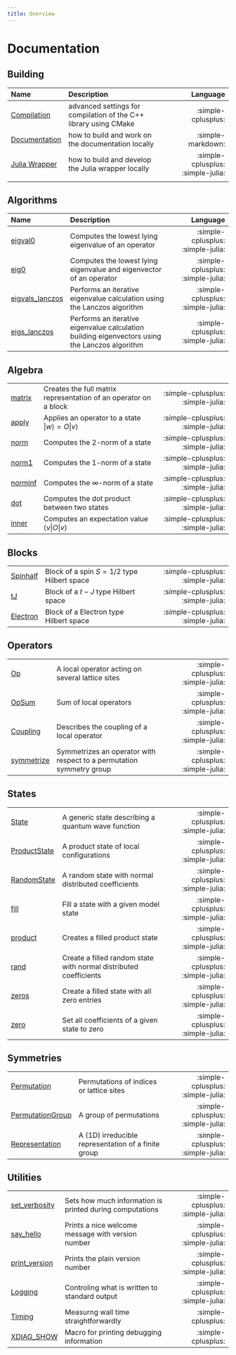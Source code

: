 ```yaml
---
title: Overview
---
```


# Documentation

## Building
| Name                                                   | Description                                                      |                          Language |
|:-------------------------------------------------------|:-----------------------------------------------------------------|----------------------------------:|
| [Compilation](compilation/advanced_compilation.md)     | advanced settings for compilation of the C++ library using CMake |                :simple-cplusplus: |
| [Documentation](compilation/building_documentation.md) | how to build and work on the documentation locally               |                 :simple-markdown: |
| [Julia Wrapper](compilation/julia_wrapper.md)          | how to build and develop the Julia wrapper locally               | :simple-cplusplus: :simple-julia: |
|                                                        |                                                                  |                                   |

## Algorithms


| Name                                             | Description                                                                                    |                          Language |
|:-------------------------------------------------|:-----------------------------------------------------------------------------------------------|----------------------------------:|
| [eigval0](algorithms/eigval0.md)                 | Computes the lowest lying eigenvalue of an operator                                            | :simple-cplusplus: :simple-julia: |
| [eig0](algorithms/eig0.md)                       | Computes the lowest lying eigenvalue and eigenvector of an operator                            | :simple-cplusplus: :simple-julia: |
| [eigvals_lanczos](algorithms/eigvals_lanczos.md) | Performs an iterative eigenvalue calculation using the Lanczos algorithm                       | :simple-cplusplus: :simple-julia: |
| [eigs_lanczos](algorithms/eigs_lanczos.md) | Performs an iterative eigenvalue calculation building eigenvectors using the Lanczos algorithm | :simple-cplusplus: :simple-julia: |

## Algebra
|                                       |                                                                     |                                   |
|:--------------------------------------|:--------------------------------------------------------------------|----------------------------------:|
| [matrix](algebra/matrix.md)           | Creates the full matrix representation of an operator on a block    | :simple-cplusplus: :simple-julia: |
| [apply](algebra/apply.md)             | Applies an operator to a state $\vert w \rangle = O \vert v\rangle$ | :simple-cplusplus: :simple-julia: |
| [norm](algebra/algebra.md#norm)       | Computes the 2-norm of a state                                      | :simple-cplusplus: :simple-julia: |
| [norm1](algebra/algebra.md#norm1)     | Computes the 1-norm of a state                                      | :simple-cplusplus: :simple-julia: |
| [norminf](algebra/algebra.md#norminf) | Computes the $\infty$-norm of a state                               | :simple-cplusplus: :simple-julia: |
| [dot](algebra/algebra.md#dot)         | Computes the dot product between two states                         | :simple-cplusplus: :simple-julia: |
| [inner](algebra/algebra.md#inner)     | Computes an expectation value $\langle v \vert O \vert v \rangle$   | :simple-cplusplus: :simple-julia: |

## Blocks
|                                |                                            |                                   |
|:-------------------------------|:-------------------------------------------|----------------------------------:|
| [Spinhalf](blocks/spinhalf.md) | Block of a spin $S=1/2$ type Hilbert space | :simple-cplusplus: :simple-julia: |
| [tJ](blocks/tJ.md)             | Block of a $t-J$ type Hilbert space        | :simple-cplusplus: :simple-julia: |
| [Electron](blocks/electron.md) | Block of a Electron type Hilbert space     | :simple-cplusplus: :simple-julia: |

## Operators
|                                       |                                                                      |                                   |
|:--------------------------------------|:---------------------------------------------------------------------|----------------------------------:|
| [Op](operators/op.md)                 | A local operator acting on several lattice sites                     | :simple-cplusplus: :simple-julia: |
| [OpSum](operators/opsum.md)           | Sum of local operators                                               | :simple-cplusplus: :simple-julia: |
| [Coupling](operators/coupling.md)     | Describes the coupling of a local operator                           | :simple-cplusplus: :simple-julia: |
| [symmetrize](operators/symmetrize.md) | Symmetrizes an operator with respect to a permutation symmetry group | :simple-cplusplus: :simple-julia: |


## States
|                                           |                                                                   |                                   |
|:------------------------------------------|:------------------------------------------------------------------|----------------------------------:|
| [State](states/state.md)                  | A generic state describing a quantum wave function                | :simple-cplusplus: :simple-julia: |
| [ProductState](states/product_state.md)   | A product state of local configurations                           | :simple-cplusplus: :simple-julia: |
| [RandomState](states/random_state.md)     | A random state with normal distributed coefficients               | :simple-cplusplus: :simple-julia: |
| [fill](states/fill.md)                    | Fill a state with a given model state                             | :simple-cplusplus: :simple-julia: |
| [product](states/create_state.md#product) | Creates a filled product state                                    | :simple-cplusplus: :simple-julia: |
| [rand](states/create_state.md#rand)       | Create a filled random state with normal distributed coefficients | :simple-cplusplus: :simple-julia: |
| [zeros](states/create_state.md#zeros)     | Create a filled state with all zero entries                       | :simple-cplusplus: :simple-julia: |
| [zero](states/create_state.md#zero)       | Set all coefficients of a given state to zero                     | :simple-cplusplus: :simple-julia: |


## Symmetries
|                                                     |                                                     |                                   |
|:----------------------------------------------------|:----------------------------------------------------|----------------------------------:|
| [Permutation](symmetries/permutation.md)            | Permutations of indices or lattice sites            | :simple-cplusplus: :simple-julia: |
| [PermutationGroup](symmetries/permutation_group.md) | A group of permutations                             | :simple-cplusplus: :simple-julia: |
| [Representation](symmetries/representation.md)      | A (1D) irreducible representation of a finite group | :simple-cplusplus: :simple-julia: |

## Utilities

|                                                   |                                                          |                                   |
|:--------------------------------------------------|:---------------------------------------------------------|----------------------------------:|
| [set_verbosity](utilities/utils.md#set_verbosity) | Sets how much information is printed during computations | :simple-cplusplus: :simple-julia: |
| [say_hello](utilities/utils.md#say_hello)         | Prints a nice welcome message with version number        | :simple-cplusplus: :simple-julia: |
| [print_version](utilities/utils.md#print_version) | Prints the plain version number                          | :simple-cplusplus: :simple-julia: |
| [Logging](utilities/logging.md)       | Controling what is written to standard output | :simple-cplusplus: :simple-julia: |
| [Timing](utilities/timing.md)         | Measurng wall time straightforwardly          |                :simple-cplusplus: |
| [XDIAG_SHOW](utilities/xdiag_show.md) | Macro for printing debugging information      |                :simple-cplusplus: |
